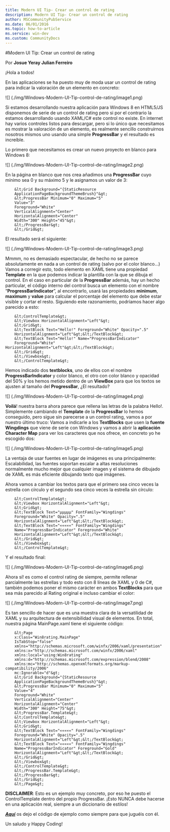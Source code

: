 ```yaml
---
title: Modern UI Tip- Crear un control de rating
description: Modern UI Tip- Crear un control de rating
author: MSCommunityPubService
ms.date: 06/01/2016
ms.topic: how-to-article
ms.service: win-dev
ms.custom: CommunityDocs
---
```






#Modern UI Tip: Crear un control de rating 

Por **Josue Yeray Julian Ferreiro**


¡Hola a todos!

En las aplicaciones se ha puesto muy de moda usar un control de rating
para indicar la valoración de un elemento en concreto:


![] (./img/Windows-Modern-UI-Tip-control-de-rating/image1.png)

Si estamos desarrollando nuestra aplicación para Windows 8 en HTML5/JS
disponemos de serie de un control de rating pero si por el contrario la
estamos desarrollando usando XAML/C\# este control no existe. En
internet hay varios controles listos para descargar, pero si lo único
que necesitamos es mostrar la valoración de un elemento, es realmente
sencillo construirnos nosotros mismos uno usando una simple
**ProgressBar** y el resultado es increíble.

Lo primero que necesitamos es crear un nuevo proyecto en blanco para
Windows 8:


![] (./img/Windows-Modern-UI-Tip-control-de-rating/image2.png)

En la página en blanco que nos crea añadimos una **ProgressBar** cuyo
mínimo sea 0 y su máximo 5 y le asignamos un valor de 3:

```
    &lt;Grid Background="{StaticResource
    ApplicationPageBackgroundThemeBrush}"&gt;
    &lt;ProgressBar Minimum="0" Maximum="5"
    Value="3"
    Foreground="White"
    VerticalAlignment="Center"
    HorizontalAlignment="Center"
    Width="300" Height="45"&gt;
    &lt;/ProgressBar&gt;
    &lt;/Grid&gt;
```

El resultado será el siguiente:


![] (./img/Windows-Modern-UI-Tip-control-de-rating/image3.png)

Mmmm, no es demasiado espectacular, de hecho no se parece absolutamente
en nada a un control de rating (salvo por el color blanco…) Vamos a
corregir esto, todo elemento en XAML tiene una propiedad **Template** en
la que podemos indicar la plantilla con la que se dibuja el control. En
el caso en particular de la **ProgressBar** además, hay un hecho
particular, el código interno del control busca un elemento con el
nombre “**ProgressBarIndicator**”, al encontrarlo, usará las propiedades
**minimum**, **maximum** y **value** para calcular el porcentaje del
elemento que debe estar visible y cortar el resto. Siguiendo este
razonamiento, podríamos hacer algo parecido a esto:


```
    &lt;ControlTemplate&gt;
    &lt;Viewbox HorizontalAlignment="Left"&gt;
    &lt;Grid&gt;
    &lt;TextBlock Text="Hello!" Foreground="White" Opacity=".5"
    HorizontalAlignment="Left"&gt;&lt;/TextBlock&gt;
    &lt;TextBlock Text="Hello!" Name="ProgressBarIndicator"
    Foreground="White" HorizontalAlignment="Left"&gt;&lt;/TextBlock&gt;
    &lt;/Grid&gt;
    &lt;/Viewbox&gt;
    &lt;/ControlTemplate&gt;
```

Hemos indicado dos **textblocks**, uno de ellos con el nombre
**ProgressBarIndicator** y color blanco, el otro con color blanco y
opacidad del 50% y los hemos metido dentro de un **ViewBox** para que
los textos se ajusten al tamaño del **ProgressBar**, ¿El resultado?


![] (./img/Windows-Modern-UI-Tip-control-de-rating/image4.png)

**Voilá**! nuestra barra ahora parece que rellena las letras de la
palabra Hello!. Simplemente cambiando el **Template** de la
**ProgressBar** lo hemos conseguido, pero sigue sin parecerse a un
control rating, vamos a por nuestro último truco: Vamos a indicarle a
los **TextBlocks** que usen la **fuente Wingdings** que viene de serie
con Windows y vamos a abrir la **aplicación Character Map** para ver los
caracteres que nos ofrece, en concreto yo he escogido dos:


![] (./img/Windows-Modern-UI-Tip-control-de-rating/image5.png)

La ventaja de usar fuentes en lugar de imágenes es una principalmente:
Escalabilidad, las fuentes soportan escalar a altas resoluciones
normalmente mucho mejor que cualquier imagen y el sistema de dibujado de
XAML es más eficiente dibujando texto que imágenes.

Ahora vamos a cambiar los textos para que el primero sea cinco veces la
estrella con círculo y el segundo sea cinco veces la estrella sin
círculo:


```
    &lt;ControlTemplate&gt;
    &lt;Viewbox HorizontalAlignment="Left"&gt;
    &lt;Grid&gt;
    &lt;TextBlock Text="µµµµµ" FontFamily="Wingdings"
    Foreground="White" Opacity=".5"
    HorizontalAlignment="Left"&gt;&lt;/TextBlock&gt;
    &lt;TextBlock Text="«««««" FontFamily="Wingdings"
    Name="ProgressBarIndicator" Foreground="White"
    HorizontalAlignment="Left"&gt;&lt;/TextBlock&gt;
    &lt;/Grid&gt;
    &lt;/Viewbox&gt;
    &lt;/ControlTemplate&gt;
```

Y el resultado final:

![] (./img/Windows-Modern-UI-Tip-control-de-rating/image6.png)

Ahora sí! es como el control rating de siempre, permite rellenar
parcialmente las estrellas y todo esto con 8 líneas de XAML y 0 de C\#,
también podemos poner el mismo carácter en ambos **TextBlocks** para que
sea más parecido al Rating original e incluso cambiar el color:

![] (./img/Windows-Modern-UI-Tip-control-de-rating/image7.png)

Es tan sencillo de hacer que es una muestra clara de la versatilidad de
XAML y su arquitectura de extensibilidad visual de elementos. En total,
nuestra página MainPage.xaml tiene el siguiente código:


```
    &lt;Page
    x:Class="Win8rating.MainPage"
    IsTabStop="false"
    xmlns="http://schemas.microsoft.com/winfx/2006/xaml/presentation"
    xmlns:x="http://schemas.microsoft.com/winfx/2006/xaml"
    xmlns:local="using:Win8rating"
    xmlns:d="http://schemas.microsoft.com/expression/blend/2008"
    xmlns:mc="http://schemas.openxmlformats.org/markup-compatibility/2006"
    mc:Ignorable="d"&gt;
    &lt;Grid Background="{StaticResource
    ApplicationPageBackgroundThemeBrush}"&gt;
    &lt;ProgressBar Minimum="0" Maximum="5"
    Value="4"
    Foreground="White"
    VerticalAlignment="Center"
    HorizontalAlignment="Center"
    Width="300" Height="75"&gt;
    &lt;ProgressBar.Template&gt;
    &lt;ControlTemplate&gt;
    &lt;Viewbox HorizontalAlignment="Left"&gt;
    &lt;Grid&gt;
    &lt;TextBlock Text="«««««" FontFamily="Wingdings"
    Foreground="White" Opacity=".5"
    HorizontalAlignment="Left"&gt;&lt;/TextBlock&gt;
    &lt;TextBlock Text="«««««" FontFamily="Wingdings"
    Name="ProgressBarIndicator" Foreground="Gold"
    HorizontalAlignment="Left"&gt;&lt;/TextBlock&gt;
    &lt;/Grid&gt;
    &lt;/Viewbox&gt;
    &lt;/ControlTemplate&gt;
    &lt;/ProgressBar.Template&gt;
    &lt;/ProgressBar&gt;
    &lt;/Grid&gt;
    &lt;/Page&gt;
```

**DISCLAIMER**: Esto es un ejemplo muy concreto, por eso he puesto el
ControlTemplate dentro del propio ProgressBar. ¡Esto NUNCA debe hacerse
en una aplicación real, siempre a un diccionario de estilos!

[***Aquí***](https://skydrive.live.com/redir?resid=FD100135B82F3364!730)
os dejo el código de ejemplo como siempre para que juguéis con él.

Un saludo y Happy Coding!



